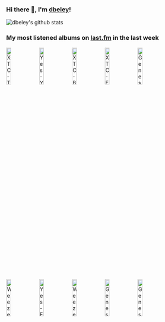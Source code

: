### Hi there 👋, I'm [dbeley](https://dbeley.ovh/en)!

![dbeley's github stats](https://github-readme-stats.vercel.app/api?username=dbeley)

### My most listened albums on [last.fm](https://www.last.fm/user/d_beley) in the last week

[<img src='https://lastfm.freetls.fastly.net/i/u/300x300/19e8c9e1979e486c8117278e8bc7d225.png' width='16%' height='16%' alt='XTC - The Big Express'>](https://www.last.fm/music/xtc/the%2bbig%2bexpress)&nbsp;
[<img src='https://lastfm.freetls.fastly.net/i/u/300x300/5780de5bf593a320225655f1c18b7135.png' width='16%' height='16%' alt='Yes - Yes (Deluxe Edition)'>](https://www.last.fm/music/yes/yes%2b%2528deluxe%2bedition%2529)&nbsp;
[<img src='https://lastfm.freetls.fastly.net/i/u/300x300/8836d10c699527cf57fe719308a93b47.png' width='16%' height='16%' alt='XTC - Black Sea'>](https://www.last.fm/music/xtc/black%2bsea)&nbsp;
[<img src='https://lastfm.freetls.fastly.net/i/u/300x300/dde75fe2b22e4e6dce4784b872ddf94b.jpg' width='16%' height='16%' alt='XTC - English Settlement'>](https://www.last.fm/music/xtc/english%2bsettlement)&nbsp;
[<img src='https://lastfm.freetls.fastly.net/i/u/300x300/c807fbafef97df95ce82b4284a83b43f.png' width='16%' height='16%' alt='Genesis - The Lamb Lies Down On Broadway (remastered 2008)'>](https://www.last.fm/music/genesis/the%2blamb%2blies%2bdown%2bon%2bbroadway%2b%2528remastered%2b2008%2529)&nbsp;
<br>
[<img src='https://lastfm.freetls.fastly.net/i/u/300x300/45d187223920a20022b7dc8686f43216.gif' width='16%' height='16%' alt='Weezer - Pinkerton'>](https://www.last.fm/music/weezer/pinkerton)&nbsp;
[<img src='https://lastfm.freetls.fastly.net/i/u/300x300/c761aec943485ea335fbf568a5e2a85c.png' width='16%' height='16%' alt='Yes - Fragile (Deluxe Edition)'>](https://www.last.fm/music/yes/fragile%2b%2528deluxe%2bedition%2529)&nbsp;
[<img src='https://lastfm.freetls.fastly.net/i/u/300x300/a986774f52c2438fbe38f019812d3896.png' width='16%' height='16%' alt='Weezer - Weezer'>](https://www.last.fm/music/weezer/weezer)&nbsp;
[<img src='https://lastfm.freetls.fastly.net/i/u/300x300/1d20439b8467234f5e083884792cc5c6.png' width='16%' height='16%' alt='Genesis - Selling England by the Pound'>](https://www.last.fm/music/genesis/selling%2bengland%2bby%2bthe%2bpound)&nbsp;
[<img src='https://lastfm.freetls.fastly.net/i/u/300x300/bdf358a48437f28e7c870089ff911296.png' width='16%' height='16%' alt='Genesis - Nursery Cryme'>](https://www.last.fm/music/genesis/nursery%2bcryme)&nbsp;
<br>
